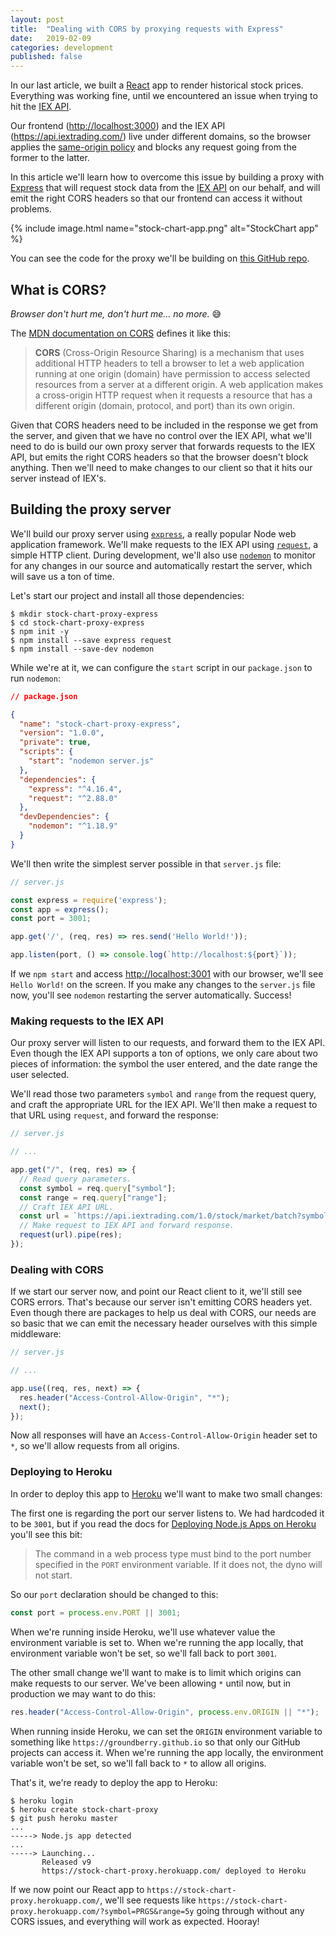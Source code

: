 ```yaml
---
layout: post
title:  "Dealing with CORS by proxying requests with Express"
date:   2019-02-09
categories: development
published: false
---
```


In our last article, we built a [React](https://facebook.github.io/react/) app to render historical stock prices. Everything was working fine, until we encountered an issue when trying to hit the [IEX API](https://iextrading.com/developer/docs/).

Our frontend (<http://localhost:3000>) and the IEX API (<https://api.iextrading.com/>) live under different domains, so the browser applies the [same-origin policy](https://developer.mozilla.org/en-US/docs/Web/Security/Same-origin_policy) and blocks any request going from the former to the latter.

In this article we'll learn how to overcome this issue by building a proxy with [Express](https://expressjs.com/) that will request stock data from the [IEX API](https://iextrading.com/developer/docs/) on our behalf, and will emit the right CORS headers so that our frontend can access it without problems.

{% include image.html name="stock-chart-app.png" alt="StockChart app" %}

You can see the code for the proxy we'll be building on [this GitHub repo](https://github.com/groundberry/stock-chart-proxy-express).

## What is CORS?

*Browser don't hurt me, don't hurt me... no more.* 😅

The [MDN documentation on CORS](https://developer.mozilla.org/en-US/docs/Web/HTTP/CORS) defines it like this:

> **CORS** (Cross-Origin Resource Sharing) is a mechanism that uses additional HTTP headers to tell a browser to let a web application running at one origin (domain) have permission to access selected resources from a server at a different origin. A web application makes a cross-origin HTTP request when it requests a resource that has a different origin (domain, protocol, and port) than its own origin.

Given that CORS headers need to be included in the response we get from the server, and given that we have no control over the IEX API, what we'll need to do is build our own proxy server that forwards requests to the IEX API, but emits the right CORS headers so that the browser doesn't block anything. Then we'll need to make changes to our client so that it hits our server instead of IEX's.

## Building the proxy server

We'll build our proxy server using [`express`](https://expressjs.com/), a really popular Node web application framework. We'll make requests to the IEX API using [`request`](https://github.com/request/request), a simple HTTP client. During development, we'll also use [`nodemon`](https://nodemon.io/) to monitor for any changes in our source and automatically restart the server, which will save us a ton of time.

Let's start our project and install all those dependencies:

```
$ mkdir stock-chart-proxy-express
$ cd stock-chart-proxy-express
$ npm init -y
$ npm install --save express request
$ npm install --save-dev nodemon
```

While we're at it, we can configure the `start` script in our `package.json` to run `nodemon`:

```json
// package.json

{
  "name": "stock-chart-proxy-express",
  "version": "1.0.0",
  "private": true,
  "scripts": {
    "start": "nodemon server.js"
  },
  "dependencies": {
    "express": "^4.16.4",
    "request": "^2.88.0"
  },
  "devDependencies": {
    "nodemon": "^1.18.9"
  }
}
```

We'll then write the simplest server possible in that `server.js` file:

```js
// server.js 

const express = require('express');
const app = express();
const port = 3001;

app.get('/', (req, res) => res.send('Hello World!'));

app.listen(port, () => console.log(`http://localhost:${port}`));
```

If we `npm start` and access <http://localhost:3001> with our browser, we'll see `Hello World!` on the screen. If you make any changes to the `server.js` file now, you'll see `nodemon` restarting the server automatically. Success!

### Making requests to the IEX API

Our proxy server will listen to our requests, and forward them to the IEX API. Even though the IEX API supports a ton of options, we only care about two pieces of information: the symbol the user entered, and the date range the user selected.

We'll read those two parameters `symbol` and `range` from the request query, and craft the appropriate URL for the IEX API. We'll then make a request to that URL using `request`, and forward the response:

```js
// server.js

// ...

app.get("/", (req, res) => {
  // Read query parameters.
  const symbol = req.query["symbol"];
  const range = req.query["range"];
  // Craft IEX API URL.
  const url = `https://api.iextrading.com/1.0/stock/market/batch?symbols=${symbol}&types=quote,chart&range=${range}`;
  // Make request to IEX API and forward response.
  request(url).pipe(res);
});
```

### Dealing with CORS

If we start our server now, and point our React client to it, we'll still see CORS errors. That's because our server isn't emitting CORS headers yet. Even though there are packages to help us deal with CORS, our needs are so basic that we can emit the necessary header ourselves with this simple middleware:

```js
// server.js

// ...

app.use((req, res, next) => {
  res.header("Access-Control-Allow-Origin", "*");
  next();
});
```

Now all responses will have an `Access-Control-Allow-Origin` header set to `*`, so we'll allow requests from all origins.

### Deploying to Heroku

In order to deploy this app to [Heroku](https://www.heroku.com/) we'll want to make two small changes:

The first one is regarding the port our server listens to. We had hardcoded it to be `3001`, but if you read the docs for [Deploying Node.js Apps on Heroku](https://devcenter.heroku.com/articles/deploying-nodejs#specifying-a-start-script) you'll see this bit:

> The command in a web process type must bind to the port number specified in the `PORT` environment variable. If it does not, the dyno will not start.

So our `port` declaration should be changed to this:

```js
const port = process.env.PORT || 3001;
```

When we're running inside Heroku, we'll use whatever value the environment variable is set to. When we're running the app locally, that environment variable won't be set, so we'll fall back to port `3001`.

The other small change we'll want to make is to limit which origins can make requests to our server. We've been allowing `*` until now, but in production we may want to do this:

```js
res.header("Access-Control-Allow-Origin", process.env.ORIGIN || "*");
```

When running inside Heroku, we can set the `ORIGIN` environment variable to something like `https://groundberry.github.io` so that only our GitHub projects can access it. When we're running the app locally, the environment variable won't be set, so we'll fall back to `*` to allow all origins.

That's it, we're ready to deploy the app to Heroku:

```
$ heroku login
$ heroku create stock-chart-proxy
$ git push heroku master
...
-----> Node.js app detected
...
-----> Launching...
       Released v9 
       https://stock-chart-proxy.herokuapp.com/ deployed to Heroku
```

If we now point our React app to `https://stock-chart-proxy.herokuapp.com/`, we'll see requests like `https://stock-chart-proxy.herokuapp.com/?symbol=PRGS&range=5y` going through without any CORS issues, and everything will work as expected. Hooray!
